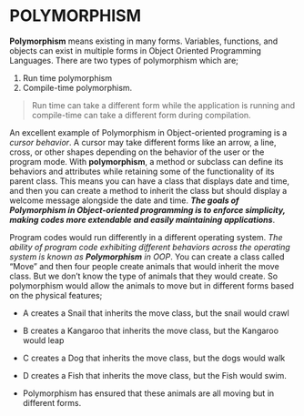 # POLYMORPHISM

**Polymorphism** means existing in many forms. Variables, functions, and objects can exist in multiple forms in Object Oriented Programming Languages. There are two types of polymorphism which are;
1. Run time polymorphism
2. Compile-time polymorphism.       
> Run time can take a different form while the application is running and compile-time can take a different form during compilation.

An excellent example of Polymorphism in Object-oriented programing is a *cursor behavior*. A cursor may take different forms like an arrow, a line, cross, or other shapes depending on the behavior of the user or the program mode. With **polymorphism**, a method or subclass can define its behaviors and attributes while retaining some of the functionality of its parent class. This means you can have a class that displays date and time, and then you can create a method to inherit the class but should display a welcome message alongside the date and time. ***The goals of Polymorphism in Object-oriented programming is to enforce simplicity, making codes more extendable and easily maintaining applications***.

Program codes would run differently in a different operating system. *The ability of program code exhibiting different behaviors across the operating system is known as **Polymorphism** in OOP*.  You can create a class called “Move” and then four people create animals that would inherit the move class. But we don’t know the type of animals that they would create. So polymorphism would allow the animals to move but in different forms based on the physical features;

+ A creates a Snail that inherits the move class, but the snail would crawl

+ B creates a Kangaroo that inherits the move class, but the Kangaroo would leap

+ C creates a Dog that inherits the move class, but the dogs would walk

+ D creates a Fish that inherits the move class, but the Fish would swim.

+ Polymorphism has ensured that these animals are all moving but in different forms. 